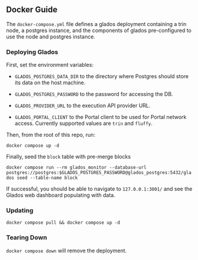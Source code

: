 ## Docker Guide

The `docker-compose.yml` file defines a glados deployment containing a trin node,
a postgres instance, and the components of glados pre-configured to use the node and postgres
instance.

### Deploying Glados

First, set the environment variables:

- `GLADOS_POSTGRES_DATA_DIR` to the directory
where Postgres should store its data on the host machine.

- `GLADOS_POSTGRES_PASSWORD` to the password for accessing the DB.

- `GLADOS_PROVIDER_URL` to the execution API provider URL.

- `GLADOS_PORTAL_CLIENT` to the Portal client to be used for Portal network
access. Currently supported values are `trin` and `fluffy`.

Then, from the root of this repo, run:

`docker compose up -d`

Finally, seed the `block` table with pre-merge blocks

`docker compose run --rm glados_monitor --database-url postgres://postgres:$GLADOS_POSTGRES_PASSWORD@glados_postgres:5432/glados seed --table-name block`

If successful, you should be able to navigate to `127.0.0.1:3001/` and see
the Glados web dashboard populating with data.

### Updating

`docker compose pull && docker compose up -d`

### Tearing Down

`docker compose down` will remove the deployment.

